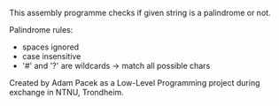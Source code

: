 This assembly programme checks if given string is a palindrome or not.

Palindrome rules:
  - spaces ignored
  - case insensitive
  - '#' and '?' are wildcards -> match all possible chars

Created by Adam Pacek as a Low-Level Programming project during exchange in NTNU, Trondheim.
